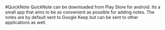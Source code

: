 #QuickNote
QuickNote can be downloaded from Play Store for android.
Its a small app that aims to be as convenient as possible for adding notes.
The notes are by default sent to Google Keep but can be sent to other applications
as well.